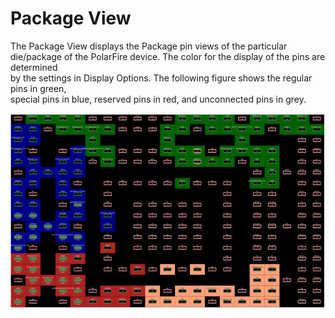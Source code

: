 # Package View

The Package View displays the Package pin views of the particular<br /> die/package of the PolarFire device. The color for the display of the pins are determined<br /> by the settings in Display Options. The following figure shows the regular pins in green,<br /> special pins in blue, reserved pins in red, and unconnected pins in grey.

![](GUID-D9D52CE4-F528-42C3-A85B-80C770860926-low.png "Package View")

